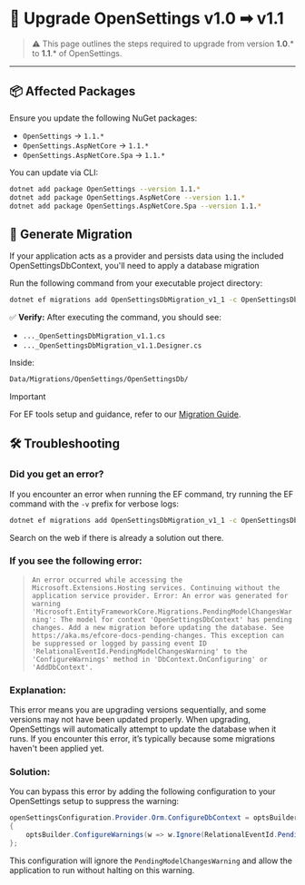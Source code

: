 # 🧭 Upgrade OpenSettings v1.0 ➡ v1.1

> ⚠️ This page outlines the steps required to upgrade from version **1.0**.* to **1.1**.* of OpenSettings.

---

## 📦 Affected Packages

Ensure you update the following NuGet packages:

- `OpenSettings` → `1.1.*`
- `OpenSettings.AspNetCore` → `1.1.*`
- `OpenSettings.AspNetCore.Spa` → `1.1.*`

You can update via CLI:

```bash
dotnet add package OpenSettings --version 1.1.*
dotnet add package OpenSettings.AspNetCore --version 1.1.*
dotnet add package OpenSettings.AspNetCore.Spa --version 1.1.*
```

## 🎢 **Generate Migration**

If your application acts as a provider and persists data using the included OpenSettingsDbContext, you'll need to apply a database migration

Run the following command from your executable project directory:

```sh
dotnet ef migrations add OpenSettingsDbMigration_v1_1 -c OpenSettingsDbContext -o Data/Migrations/OpenSettings/OpenSettingsDb
```

✅ **Verify:** After executing the command, you should see:

- `..._OpenSettingsDbMigration_v1.1.cs`
- `..._OpenSettingsDbMigration_v1.1.Designer.cs`

Inside: 

```sh
Data/Migrations/OpenSettings/OpenSettingsDb/
``` 

> [!IMPORTANT]
> For EF tools setup and guidance, refer to our [Migration Guide](../docs/data-storage-and-migration-guide.md#-database-migrations).    


## 🛠 Troubleshooting

### Did you get an error?

If you encounter an error when running the EF command, try running the EF command with the `-v` prefix for verbose logs:

```bash
dotnet ef migrations add OpenSettingsDbMigration_v1_1 -c OpenSettingsDbContext -o Data/Migrations/OpenSettings/OpenSettingsDb -v
```

Search on the web if there is already a solution out there.

### If you see the following error:

> `An error occurred while accessing the Microsoft.Extensions.Hosting services. Continuing without the application service provider. Error: An error was generated for warning 'Microsoft.EntityFrameworkCore.Migrations.PendingModelChangesWarning': The model for context 'OpenSettingsDbContext' has pending changes. Add a new migration before updating the database. See https://aka.ms/efcore-docs-pending-changes. This exception can be suppressed or logged by passing event ID 'RelationalEventId.PendingModelChangesWarning' to the 'ConfigureWarnings' method in 'DbContext.OnConfiguring' or 'AddDbContext'.` 

### Explanation:

This error means you are upgrading versions sequentially, and some versions may not have been updated properly. When upgrading, OpenSettings will automatically attempt to update the database when it runs. If you encounter this error, it’s typically because some migrations haven't been applied yet.

### Solution:

You can bypass this error by adding the following configuration to your OpenSettings setup to suppress the warning:

```csharp
openSettingsConfiguration.Provider.Orm.ConfigureDbContext = optsBuilder =>
{
    optsBuilder.ConfigureWarnings(w => w.Ignore(RelationalEventId.PendingModelChangesWarning));
};
```

This configuration will ignore the `PendingModelChangesWarning` and allow the application to run without halting on this warning.